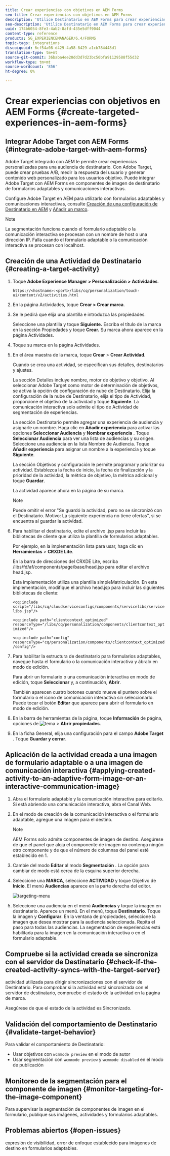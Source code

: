 ```yaml
---
title: Crear experiencias con objetivos en AEM Forms
seo-title: Crear experiencias con objetivos en AEM Forms
description: 'Utilice Destinatario en AEM Forms para crear experiencias personalizadas para clientes objetivo. '
seo-description: 'Utilice Destinatario en AEM Forms para crear experiencias personalizadas para clientes objetivo. '
uuid: 174b6054-8fe3-4ab2-8afd-435e5dff9044
content-type: reference
products: SG_EXPERIENCEMANAGER/6.4/FORMS
topic-tags: integrations
discoiquuid: 6cf54a08-d429-4a58-8429-a1cb784448d1
translation-type: tm+mt
source-git-commit: 36baba4ee20dd3d7d23bc50bfa91129588f55d32
workflow-type: tm+mt
source-wordcount: '856'
ht-degree: 0%

---
```



# Crear experiencias con objetivos en AEM Forms {#create-targeted-experiences-in-aem-forms}

## Integrar Adobe Target con AEM Forms {#integrate-adobe-target-with-aem-forms}

Adobe Target integrado con AEM le permite crear experiencias personalizadas para una audiencia de destinatario. Con Adobe Target, puede crear pruebas A/B, medir la respuesta del usuario y generar contenido web personalizado para los usuarios objetivo. Puede integrar Adobe Target con AEM Forms en componentes de imagen de destinatario de formularios adaptables y comunicaciones interactivas.

Configure Adobe Target en AEM para utilizarlo con formularios adaptables y comunicaciones interactivas, consulte [Creación de una configuración de Destinatario en AEM](/help/sites-administering/target.md) y [Añadir un marco](/help/sites-administering/target.md).

>[!NOTE]
>
>La segmentación funciona cuando el formulario adaptable o la comunicación interactiva se procesan con un nombre de host o una dirección IP. Falla cuando el formulario adaptable o la comunicación interactiva se procesan con localhost.

## Creación de una Actividad de Destinatario {#creating-a-target-activity}

1. Toque **Adobe Experience Manager > Personalización > Actividades**.

   `https://<hostname>:<port>/libs/cq/personalization/touch-ui/content/v2/activities.html`

1. En la página Actividades, toque **Crear > Crear marca**.
1. Se le pedirá que elija una plantilla e introduzca las propiedades.

   Seleccione una plantilla y toque **Siguiente.** Escriba el título de la marca en la sección Propiedades y toque **Crear.**
Su marca ahora aparece en la página Actividades.

1. Toque su marca en la página Actividades.
1. En el área maestra de la marca, toque **Crear** > **Crear Actividad**.

   Cuando se crea una actividad, se especifican sus detalles, destinatarios y ajustes.

   La sección Detalles incluye nombre, motor de objetivo y objetivo. Al seleccionar Adobe Target como motor de determinación de objetivos, se activa la opción de configuración de nube de Destinatario. Elija la configuración de la nube de Destinatario, elija el tipo de Actividad, proporcione el objetivo de la actividad y toque **Siguiente**. La comunicación interactiva solo admite el tipo de Actividad de segmentación de experiencias.

   La sección Destinatario permite agregar una experiencia de audiencia y asignarle un nombre. Haga clic en **Añadir experiencia** para activar las opciones **Seleccionar Audiencia** y **Nombrar experiencia** . Toque **Seleccionar Audiencia** para ver una lista de audiencias y su origen. Seleccione una audiencia en la lista Nombre de Audiencia. Toque **Añadir experiencia** para asignar un nombre a la experiencia y toque **Siguiente**.

   La sección Objetivos y configuración le permite programar y priorizar su actividad. Establezca la fecha de inicio, la fecha de finalización y la prioridad de la actividad, la métrica de objetivo, la métrica adicional y toque **Guardar**.

   La actividad aparece ahora en la página de su marca.

   >[!NOTE]
   >
   >Puede omitir el error &quot;Se guardó la actividad, pero no se sincronizó con el Destinatario. Motivo: La siguiente experiencia no tiene ofertas&quot;, si se encuentra al guardar la actividad.

1. Para habilitar el destinatario, edite el archivo .jsp para incluir las bibliotecas de cliente que utiliza la plantilla de formularios adaptables.

   Por ejemplo, en la implementación lista para usar, haga clic en **Herramientas** > **CRXDE Lite**.

   En la barra de direcciones del CRXDE Lite, escriba /libs/fd/af/components/page/base/head.jsp para editar el archivo head.jsp.

   Esta implementación utiliza una plantilla simpleMatriculación. En esta implementación, modifique el archivo head.jsp para incluir las siguientes bibliotecas de cliente:

   `<cq:include script="/libs/cq/cloudserviceconfigs/components/servicelibs/servicelibs.jsp"/>`

   `<cq:include path="clientcontext_optimized" resourceType="/libs/cq/personalization/components/clientcontext_optimized"/>`

   `<cq:include path="config" resourceType="cq/personalization/components/clientcontext_optimized/config"/>`

1. Para habilitar la estructura de destinatario para formularios adaptables, navegue hasta el formulario o la comunicación interactiva y ábralo en modo de edición.

   Para abrir un formulario o una comunicación interactiva en modo de edición, toque **Seleccionar** y, a continuación, **Abrir**.

   También aparecen cuatro botones cuando mueve el puntero sobre el formulario o el icono de comunicación interactiva sin seleccionarlo. Puede tocar el botón **Editar** que aparece para abrir el formulario en modo de edición.

1. En la barra de herramientas de la página, toque **Información** de página, opciones de ![tema](assets/theme-options.png) > **Abrir propiedades**.
1. En la ficha General, elija una configuración para el campo **Adobe Target** . Toque **Guardar y cerrar**.

## Aplicación de la actividad creada a una imagen de formulario adaptable o a una imagen de comunicación interactiva {#applying-created-activity-to-an-adaptive-form-image-or-an-interactive-communication-image}

1. Abra el formulario adaptable y la comunicación interactiva para editarlo. Si está abriendo una comunicación interactiva, abra el Canal Web.

1. En el modo de creación de la comunicación interactiva o el formulario adaptable, agregue una imagen para el destino.

   >[!NOTE]
   >
   >AEM Forms solo admite componentes de imagen de destino. Asegúrese de que el panel que aloja el componente de imagen no contenga ningún otro componente y de que el número de columnas del panel esté establecido en 1.

1. Cambie del modo **Editar** al modo **Segmentación** . La opción para cambiar de modo está cerca de la esquina superior derecha.
1. Seleccione una **MARCA**, seleccione **ACTIVIDAD** y toque Objetivo de **Inicio**. El menú **Audiencias** aparece en la parte derecha del editor.

   ![targeting-menu](assets/targeting-menu.png)

1. Seleccione una audiencia en el menú **Audiencias** y toque la imagen en destinatario. Aparece un menú. En el menú, toque **Destinatario**. Toque la imagen y **Configurar**. En la ventana de propiedades, seleccione la imagen que desea mostrar para la audiencia seleccionada. Repita el paso para todas las audiencias. La segmentación de experiencias está habilitada para la imagen en la comunicación interactiva o en el formulario adaptable.

## Compruebe si la actividad creada se sincroniza con el servidor de Destinatario {#check-if-the-created-activity-syncs-with-the-target-server}

actividad utilizada para dirigir sincronizaciones con el servidor de Destinatario. Para comprobar si la actividad está sincronizada con el servidor de destinatario, compruebe el estado de la actividad en la página de marca.

Asegúrese de que el estado de la actividad es Sincronizado.

## Validación del comportamiento de Destinatario {#validate-target-behavior}

Para validar el comportamiento de Destinatario:

* Usar objetivos con `wcmmode preview` en el modo de autor
* Usar segmentación con `wcmmode preview` y `wcmmode disabled` en el modo de publicación

## Monitoreo de la segmentación para el componente de imagen {#monitor-targeting-for-the-image-component}

Para supervisar la segmentación de componentes de imagen en el formulario, publique sus imágenes, actividades y formularios adaptables.

## Problemas abiertos {#open-issues}

expresión de visibilidad, error de enfoque establecido para imágenes de destino en formularios adaptables.
